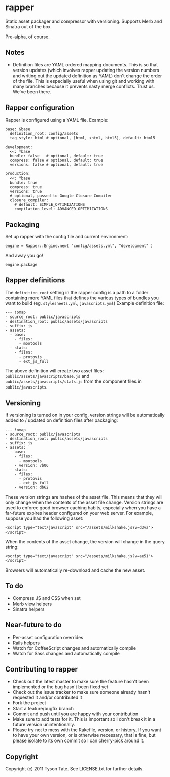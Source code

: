 # rapper

Static asset packager and compressor with versioning. Supports Merb and Sinatra out of the box.

Pre-alpha, of course.

## Notes

* Definition files are YAML ordered mapping documents. This is so that version updates (which involves rapper updating the version numbers and writing out the updated definition as YAML) don't change the order of the file. This is especially useful when using git and working with many branches because it prevents nasty merge conflicts. Trust us. We've been there.

## Rapper configuration

Rapper is configured using a YAML file. Example:

    base: &base
      definition_root: config/assets
      tag_style: html # optional, [html, xhtml, html5], default: html5
    
    development:
      <<: *base
      bundle: false   # optional, default: true
      compress: false # optional, default: true
      versions: false # optional, default: true
    
    production:
      <<: *base
      bundle: true
      compress: true
      versions: true
      # optional, passed to Google Closure Compiler
      closure_compiler:
        # default: SIMPLE_OPTIMIZATIONS
        compilation_level: ADVANCED_OPTIMIZATIONS

## Packaging

Set up rapper with the config file and current environment:

    engine = Rapper::Engine.new( "config/assets.yml", "development" )

And away you go!

    engine.package

## Rapper definitions

The `definition_root` setting in the rapper config is a path to a folder containing more YAML files that defines the various types of bundles you want to build (eg. `stylesheets.yml`, `javascripts.yml`) Example definition file:

    --- !omap 
    - source_root: public/javascripts
    - destination_root: public/assets/javascripts
    - suffix: js
    - assets: 
      - base: 
        - files: 
          - mootools
      - stats: 
        - files: 
          - protovis
          - ext_js_full

The above definition will create two asset files: `public/assets/javascripts/base.js` and `public/assets/javascripts/stats.js` from the component files in `public/javascripts`.

## Versioning

If versioning is turned on in your config, version strings will be automatically added to / updated on definition files after packaging:

    --- !omap 
    - source_root: public/javascripts
    - destination_root: public/assets/javascripts
    - suffix: js
    - assets: 
      - base: 
        - files: 
          - mootools
        - version: 7b06
      - stats: 
        - files: 
          - protovis
          - ext_js_full
        - version: db62

These version strings are hashes of the asset file. This means that they will only change when the contents of the asset file change. Version strings are used to enforce good browser caching habits, especially when you have a far-future expires header configured on your web server. For example, suppose you had the following asset:

    <script type="text/javascript" src="/assets/milkshake.js?v=d3va"></script>

When the contents of the asset change, the version will change in the query string:

    <script type="text/javascript" src="/assets/milkshake.js?v=ae51"></script>

Browsers will automatically re-download and cache the new asset.

## To do

* Compress JS and CSS when set
* Merb view helpers
* Sinatra helpers

## Near-future to do

* Per-asset configuration overrides
* Rails helpers
* Watch for CoffeeScript changes and automatically compile
* Watch for Sass changes and automatically compile

## Contributing to rapper
 
* Check out the latest master to make sure the feature hasn't been implemented or the bug hasn't been fixed yet
* Check out the issue tracker to make sure someone already hasn't requested it and/or contributed it
* Fork the project
* Start a feature/bugfix branch
* Commit and push until you are happy with your contribution
* Make sure to add tests for it. This is important so I don't break it in a future version unintentionally.
* Please try not to mess with the Rakefile, version, or history. If you want to have your own version, or is otherwise necessary, that is fine, but please isolate to its own commit so I can cherry-pick around it.

## Copyright

Copyright (c) 2011 Tyson Tate. See LICENSE.txt for further details.


